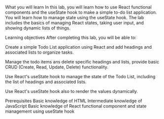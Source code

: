 What you will learn
In this lab, you will learn how to use React functional components and the useState hook to make a simple to-do list application. You will learn how to manage state using the useState hook. The lab includes the basics of managing React states, taking user input, and showing dynamic lists of things.

Learning objectives
After completing this lab, you will be able to:

Create a simple Todo List application using React and add headings and associated lists to organize tasks.

Manage the todo items ans delete specific headings and lists, provide basic CRUD (Create, Read, Update, Delete) functionality.

Use React's useState hook to manage the state of the Todo List, including the list of headings and associated lists.

Use React's useState hook also to render the values dynamically.

Prerequisites
Basic knowledge of HTML
Intermediate knowledge of JavaScript
Basic knowledge of React functional component and state management using useState hook
